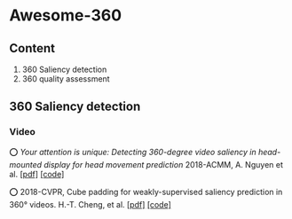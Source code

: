 # Awesome-360


## Content
1. 360 Saliency detection
2. 360 quality assessment

## 360 Saliency detection

### Video
⭕ _Your attention is unique: Detecting 360-degree video saliency in head-mounted display for head movement prediction_ 
    2018-ACMM, A. Nguyen et al. [[pdf]](https://zyan.gsucreate.org/papers/panosalnet_mm18.pdf) [[code]](https://github.com/phananh1010/PanoSalNet)

⭕ 2018-CVPR, Cube padding for weakly-supervised saliency prediction in 360° videos. H.-T. Cheng, et al. [[pdf]](https://openaccess.thecvf.com/content_cvpr_2018/papers/Cheng_Cube_Padding_for_CVPR_2018_paper.pdf) [[code]](https://github.com/hsientzucheng/CP-360-Weakly-Supervised-Saliency)
